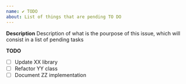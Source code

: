 ```yaml
---
name: ✔️ TODO
about: List of things that are pending TO DO
---
```


**Description**
Description of what is the pourpose of this issue, which will consist in a list of pending tasks 

**TODO**
- [ ] Update XX library
- [ ] Refactor YY class
- [ ] Document ZZ implementation
